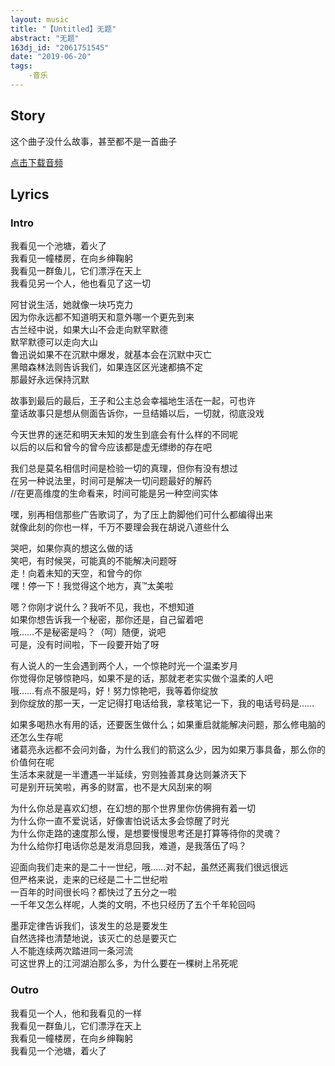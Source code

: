 ```yaml
---
layout: music
title: "【Untitled】无题"
abstract: "无题"
163dj_id: "2061751545"
date: "2019-06-20"
tags: 
    -音乐
---
```


## Story

这个曲子没什么故事，甚至都不是一首曲子

[点击下载音频](/media/audio/【Untitled】无题.mp3)

## Lyrics
### Intro  
我看见一个池塘，着火了  
我看见一幢楼房，在向乡绅鞠躬  
我看见一群鱼儿，它们漂浮在天上  
我看见另一个人，他也看见了这一切  

阿甘说生活，她就像一块巧克力   
因为你永远都不知道明天和意外哪一个更先到来   
古兰经中说，如果大山不会走向默罕默德  
默罕默德可以走向大山  
鲁迅说如果不在沉默中爆发，就基本会在沉默中灭亡  
黑暗森林法则告诉我们，如果连区区光速都搞不定  
那最好永远保持沉默 


故事到最后的最后，王子和公主总会幸福地生活在一起，可也许  
童话故事只是想从侧面告诉你，一旦结婚以后，一切就，彻底没戏 

今天世界的迷茫和明天未知的发生到底会有什么样的不同呢  
以后的以后和曾今的曾今应该都是虚无缥缈的存在吧  

我们总是莫名相信时间是检验一切的真理，但你有没有想过  
在另一种说法里，时间可是解决一切问题最好的解药  
//在更高维度的生命看来，时间可能是另一种空间实体  

嘿，别再相信那些广告歌词了，为了压上韵脚他们可什么都编得出来  
就像此刻的你也一样，千万不要理会我在胡说八道些什么 


哭吧，如果你真的想这么做的话  
笑吧，有时候哭，可能真的不能解决问题呀  
走！向着未知的天空，和曾今的你  
嘿！停一下！我觉得这个地方，真™太美啦 

嗯？你刚才说什么？我听不见，我也，不想知道  
如果你想告诉我一个秘密，那你还是，自己留着吧  
哦……不是秘密是吗？（呵）随便，说吧  
可是，没有时间啦，下一段要开始了呀 


有人说人的一生会遇到两个人，一个惊艳时光一个温柔岁月  
你觉得你足够惊艳吗，如果不是的话，那就老老实实做个温柔的人吧  
哦……有点不服是吗，好！努力惊艳吧，我等着你绽放  
到你绽放的那一天，一定记得打电话给我，拿枝笔记一下，我的电话号码是…… 

如果多喝热水有用的话，还要医生做什么；如果重启就能解决问题，那么修电脑的还怎么生存呢  
诸葛亮永远都不会问刘备，为什么我们的箭这么少，因为如果万事具备，那么你的价值何在呢  
生活本来就是一半遭遇一半延续，穷则独善其身达则兼济天下  
可是别开玩笑啦，再多的财富，也不是大风刮来的啊 

为什么你总是喜欢幻想，在幻想的那个世界里你仿佛拥有着一切  
为什么你一直不爱说话，好像害怕说话太多会惊醒了时光  
为什么你走路的速度那么慢，是想要慢慢思考还是打算等待你的灵魂？  
为什么给你打电话你总是发消息回我，难道，是我落伍了吗？ 

迎面向我们走来的是二十一世纪，哦……对不起，虽然还离我们很远很远  
但严格来说，走来的已经是二十二世纪啦  
一百年的时间很长吗？都快过了五分之一啦  
一千年又怎么样呢，人类的文明，不也只经历了五个千年轮回吗 

墨菲定律告诉我们，该发生的总是要发生  
自然选择也清楚地说，该灭亡的总是要灭亡  
人不能连续两次踏进同一条河流  
可这世界上的江河湖泊那么多，为什么要在一棵树上吊死呢 


### Outro 
我看见一个人，他和我看见的一样  
我看见一群鱼儿，它们漂浮在天上  
我看见一幢楼房，在向乡绅鞠躬  
我看见一个池塘，着火了
